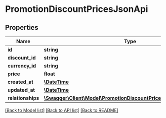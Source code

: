 # PromotionDiscountPricesJsonApi

## Properties
Name | Type | Description | Notes
------------ | ------------- | ------------- | -------------
**id** | **string** |  | [optional] 
**discount_id** | **string** |  | 
**currency_id** | **string** |  | 
**price** | **float** |  | 
**created_at** | [**\DateTime**](\DateTime.md) |  | 
**updated_at** | [**\DateTime**](\DateTime.md) |  | [optional] 
**relationships** | [**\Swagger\Client\Model\PromotionDiscountPricesJsonApiRelationships**](PromotionDiscountPricesJsonApiRelationships.md) |  | [optional] 

[[Back to Model list]](../../README.md#documentation-for-models) [[Back to API list]](../../README.md#documentation-for-api-endpoints) [[Back to README]](../../README.md)

